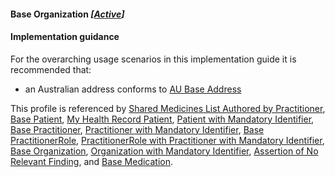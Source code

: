 #### Base Organization *[[Active](http://hl7.org/fhir/stu3/valueset-publication-status.html)]*

#### Implementation guidance

For the overarching usage scenarios in this implementation guide it is recommended that:

* an Australian address conforms to [AU Base Address](https://hl7.org.au/fhir/base/aubase1.1/StructureDefinition-au-address.html)

This profile is referenced by [Shared Medicines List Authored by Practitioner](StructureDefinition-composition-sml-prac-1.html),
[Base Patient](StructureDefinition-patient-dh-base-1.html), [My Health Record Patient](StructureDefinition-patient-mhr-1.html), [Patient with Mandatory Identifier](StructureDefinition-patient-ident-1.html),
[Base Practitioner](StructureDefinition-practitioner-dh-base-1.html), [Practitioner with Mandatory Identifier](StructureDefinition-practitioner-ident-1.html),
[Base PractitionerRole](StructureDefinition-practitionerrole-dh-base-1.html), [PractitionerRole with Practitioner with Mandatory Identifier](StructureDefinition-practitionerrole-withpractitionerident-1.html),
[Base Organization](StructureDefinition-organization-dh-base-1.html), [Organization with Mandatory Identifier](StructureDefinition-organization-ident-1.html),
[Assertion of No Relevant Finding](StructureDefinition-observation-norelevantfinding-1.html), 
and [Base Medication](StructureDefinition-medication-dh-base-1.html). 
